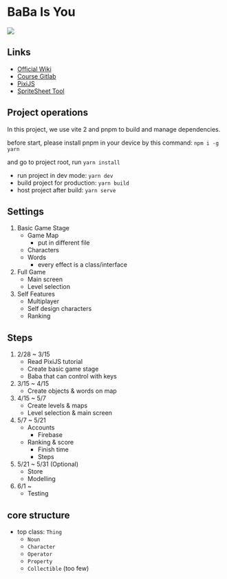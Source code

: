 # BaBa Is You
<img src="https://i.imgur.com/44OJbB0.gif">

## Links
- [Official Wiki](https://babaiswiki.fandom.com)
- [Course Gitlab](https://css-gitlab.csie.ntut.edu.tw/109000000/oopl2020s)
- [PixiJS](https://www.pixijs.com)
- [SpriteSheet Tool](https://www.leshylabs.com/apps/sstool/)

## Project operations
In this project, we use vite 2 and pnpm to build and manage dependencies.

before start, please install pnpm in your device by this command: `npm i -g yarn`

and go to project root, run `yarn install`

- run project in dev mode: `yarn dev`
- build project for production: `yarn build`
- host project after build: `yarn serve`

## Settings
1. Basic Game Stage
    - Game Map
        - put in different file
    - Characters
    - Words
        - every effect is a class/interface
2. Full Game
    - Main screen
    - Level selection
3. Self Features
    - Multiplayer
    - Self design characters
    - Ranking

## Steps
1. 2/28 ~ 3/15
    - Read PixiJS tutorial
    - Create basic game stage
    - Baba that can control with keys
2. 3/15 ~ 4/15
    - Create objects & words on map
3. 4/15 ~ 5/7
    - Create levels & maps
    - Level selection & main screen
4. 5/7 ~ 5/21
    - Accounts
        - Firebase
    - Ranking & score
        - Finish time
        - Steps
5. 5/21 ~ 5/31 (Optional)
    - Store
    - Modelling
6. 6/1 ~ 
    - Testing
   
## core structure

- top class: `Thing`
   - `Noun`
   - `Character`
   - `Operator`
   - `Property`
   - `Collectible` (too few)
